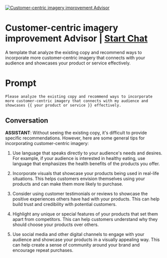 
[![ Customer-centric imagery improvement Advisor](https://flow-prompt-covers.s3.us-west-1.amazonaws.com/icon/minimalist/mini_5.png)](https://gptcall.net/chat.html?data=%7B%22contact%22%3A%7B%22id%22%3A%22zawLBed_-eeFvzJF3jSGR%22%2C%22flow%22%3Atrue%7D%7D)
#  Customer-centric imagery improvement Advisor | [Start Chat](https://gptcall.net/chat.html?data=%7B%22contact%22%3A%7B%22id%22%3A%22zawLBed_-eeFvzJF3jSGR%22%2C%22flow%22%3Atrue%7D%7D)
A template that analyze the existing copy and recommend ways to incorporate more customer-centric imagery that connects with your audience and showcases your product or service effectively.

# Prompt

```
Please analyze the existing copy and recommend ways to incorporate more customer-centric imagery that connects with my audience and showcases {{ your product or service }} effectively.

```

## Conversation

**ASSISTANT**: Without seeing the existing copy, it's difficult to provide specific recommendations. However, here are some general tips for incorporating customer-centric imagery:



1. Use language that speaks directly to your audience's needs and desires. For example, if your audience is interested in healthy eating, use language that emphasizes the health benefits of the products you offer.



2. Incorporate visuals that showcase your products being used in real-life situations. This helps customers envision themselves using your products and can make them more likely to purchase.



3. Consider using customer testimonials or reviews to showcase the positive experiences others have had with your products. This can help build trust and credibility with potential customers.



4. Highlight any unique or special features of your products that set them apart from competitors. This can help customers understand why they should choose your products over others.



5. Use social media and other digital channels to engage with your audience and showcase your products in a visually appealing way. This can help create a sense of community around your brand and encourage repeat purchases.


